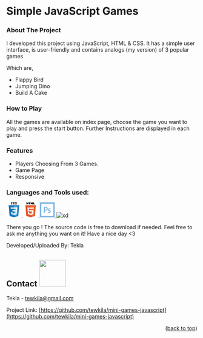 <div id="top"></div>
<!-- ABOUT THE PROJECT -->

# Simple JavaScript Games   

<h3 style="font-weight=bold"> About The Project  </h3>

<p>I developed this project using JavaScript, HTML & CSS. It has a simple user interface, is user-friendly and contains analogs (my version) of 3 popular games
 
 Which are,
* Flappy Bird
* Jumping Dino
* Build A Cake
</p>


<!-- HOW TO PLAY -->
<h3 style="font-weight=bold"> How to Play  </h3> 
All the games are available on index page, choose the game you want to play and press the start button. Further Instructions are displayed in each game.

<!-- FEATURES -->
<h3 style="font-weight=bold"> Features </h3>

* Players Choosing From 3 Games.
* Game Page
* Responsive

<h3 align="left">Languages and Tools used:</h3>
<p align="left"> <a href="https://www.w3schools.com/css/" target="_blank" rel="noreferrer"> <img src="https://raw.githubusercontent.com/devicons/devicon/master/icons/css3/css3-original-wordmark.svg" alt="css3" width="40" height="40"/><a href="https://www.w3.org/html/" target="_blank" rel="noreferrer"> <img src="https://raw.githubusercontent.com/devicons/devicon/master/icons/html5/html5-original-wordmark.svg" alt="html5" width="40" height="40"/> </a> <a href="https://www.adobe.com/in/products/illustrator.html" target="_blank" rel="noreferrer"> <a href="https://www.photoshop.com/en" target="_blank" rel="noreferrer"> <img src="https://raw.githubusercontent.com/devicons/devicon/master/icons/photoshop/photoshop-line.svg" alt="photoshop" width="40" height="40"/> </a> <img src="https://cdn.worldvectorlogo.com/logos/adobe-xd.svg" alt="xd" width="40" height="40"/> </a> </p>

 
There you go ! The source code is free to download if needed. Feel free to ask me anything you want on it! Have a nice day <3

Developed/Uploaded By:
Tekla 
 
<!-- CONTACT -->
## Contact <img src="https://media.giphy.com/media/tXRMYz5HskEX68TBhC/giphy.gif" width="70" height="70" /> 

Tekla - tewkila@gmail.com


Project Link: [https://github.com/tewkila/mini-games-javascript](https://github.com/tewkila/mini-games-javascript)


<p align="right">(<a href="#top">back to top</a>)</p>
